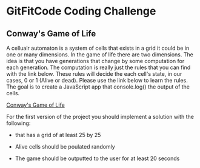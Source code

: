 # GitFitCode Coding Challenge

## Conway's Game of Life

A cellualr automaton is a system of cells that exists in a grid it could be in one or many dimensions. In the game of life there are two dimensions. The idea is that you have generations that change by some computation for each generation. The computation is really just the rules that you can find with the link below. These rules will decide the each cell's state, in our cases, 0 or 1 (Alive or dead). Please use the link below to learn the rules. The goal is to create a JavaScript app that console.log() the output of the cells.

[Conway's Game of Life](https://en.wikipedia.org/wiki/Conway%27s_Game_of_Life)

For the first version of the project you should implement a solution with the following: 

* that has a grid of at least 25 by 25

* Alive cells should be poulated randomly

* The game should be outputted to the user for at least 20 seconds
